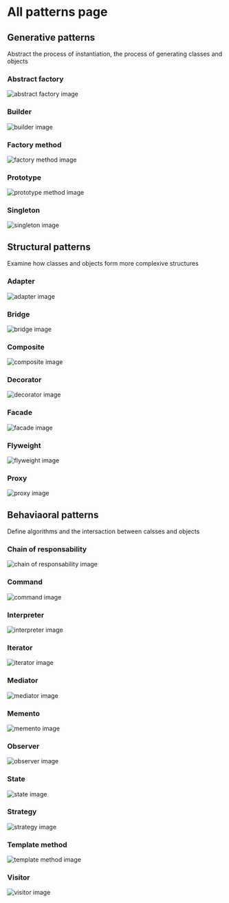 # All patterns page

## Generative patterns

Abstract the process of instantiation, the process of generating classes and objects

### Abstract factory

![abstract factory image](../images/abstract_factory.png)

### Builder

![builder image](../images/builder.png)

### Factory method

![factory method image](../images/factory_method.png)

### Prototype

![prototype method image](../images/prototype.png)

### Singleton

![singleton image](../images/singleton.png)

## Structural patterns

Examine how classes and objects form more complexive structures

### Adapter

![adapter image](../images/adapter.png)

### Bridge

![bridge image](../images/bridge.png)

### Composite

![composite image](../images/composite.png)

### Decorator

![decorator image](../images/decorator.png)

### Facade

![facade image](../images/facade.png)

### Flyweight

![flyweight image](../images/flyweight.png)

### Proxy

![proxy image](../images/proxy.png)

## Behaviaoral patterns

Define algorithms and the intersaction between calsses and objects

### Chain of responsability

![chain of responsability image](../images/chain_of_responsibility.png)

### Command

![command image](../images/command.png)

### Interpreter

![interpreter image](../images/interpreter.png)

### Iterator

![iterator image](../images/iterator.png)

### Mediator

![mediator image](../images/mediator.png)

### Memento

![memento image](../images/memento.png)

### Observer

![observer image](../images/observer.png)

### State

![state image](../images/state.png)

### Strategy

![strategy image](../images/strategy.png)

### Template method

![template method image](../images/template_method.png)

### Visitor

![visitor image](../images/visitor.png)